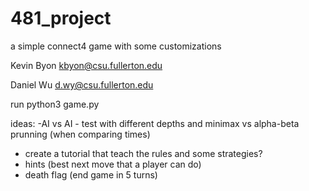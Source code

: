 # 481_project
a simple connect4 game with some customizations

Kevin Byon kbyon@csu.fullerton.edu

Daniel Wu d.wy@csu.fullerton.edu


run
python3 game.py


ideas:
-AI vs AI - test with different depths and minimax vs alpha-beta prunning (when comparing times)
- create a tutorial that teach the rules and some strategies?
- hints (best next move that a player can do)
- death flag (end game in 5 turns)
